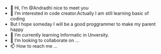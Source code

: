 - 👋 Hi, I’m @Andradhi nice to meet you
- 👀 I’m interested in code creator.Actually I am still learning basic of coding
- But I hope someday I will be a good proggrammer to make my parent happy
- 🌱 I’m currently learning Informatic in Unversity. 
- 💞️ I’m looking to collaborate on ...
- 📫 How to reach me ...

<!---
Andradhi/Andradhi is a ✨ special ✨ repository because its `README.md` (this file) appears on your GitHub profile.
You can click the Preview link to take a look at your changes.
--->
